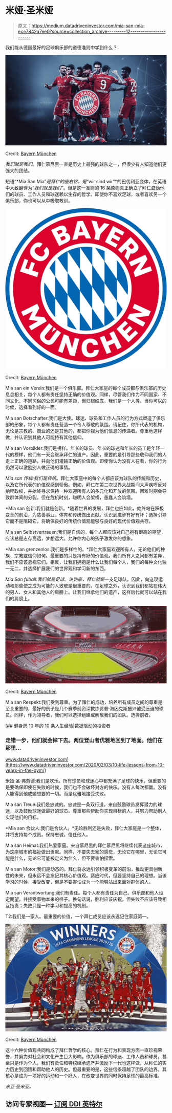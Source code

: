 # 米娅·圣米娅

> 原文：<https://medium.datadriveninvestor.com/mia-san-mia-ece7842a7ee0?source=collection_archive---------12----------------------->

我们能从德国最好的足球俱乐部的道德准则中学到什么？

![](img/092a8c9662eebb9931e3488ebcff1f46.png)

Credit: [Bayern München](https://fcbayern.com/en)

*我们就是我们*。拜仁慕尼黑一直是历史上最强的球队之一，但很少有人知道他们更强大的团结。

短语“*Mia San Mia”*是拜仁的座右铭，是*“wir sind wir”*的巴伐利亚变体，在英语中大致翻译为“*我们就是我们”*。但是这一准则的 16 条原则真正确立了拜仁鼓励他们的球员、工作人员和球迷赖以生存的哲学。即使你不喜欢足球，或者喜欢另一个俱乐部，你也可以从中吸取教训。

![](img/89b6c148cbfc882e49d6f0eae5eba14b.png)

Credit: [Bayern München](https://fcbayern.com/en)

Mia san ein Verein:我们是一个俱乐部。拜仁大家庭的每个成员都与俱乐部的历史息息相关，每个人都有责任坚持正确的价值观。同样，尽管我们作为不同国家、不同文化、不同习俗的公民可能有差距，但归根结底，我们是一个人类。当你可以的时候，选择看到好的一面。

Mia san Botschafter:我们是大使。球迷、球员和工作人员的行为方式塑造了俱乐部的形象，每个人都有责任营造一个令人尊敬的氛围。请记住，你所代表的机构，无论是宗教的、商业的还是其他的，都把你视为他们信息的传递者。尊重地这样做，并认识到其他人可能持有其他信仰。

Mia san Vorbilder:我们是榜样。年长的球员、年长的球迷和年长的员工是年轻一代的榜样，他们有一天会继承拜仁的遗产。因此，重要的是引导那些敬仰我们的人走上正确的道路，并向他们灌输正确的价值观。即使你认为没有人在看，你的行为仍然可以激励别人做正确的事情。

*Mia san 传统:我们是传统*。拜仁大家庭中的每个人都应该为球队的传统和历史，以及它所代表的价值观感到骄傲。例如，拜仁在第二次世界大战期间大声疾呼反对纳粹政权，并始终寻求保持一种欢迎所有人的多元化和开放的氛围。困难时期会导致群体间的分裂，但在危机时刻，聪明人会架桥，愚蠢人会筑墙。

*Mia san 创新:我们就是创新。*随着世界的发展，拜仁也应如此，始终站在积极变革的前沿，为慈善事业、体育和传统做出贡献。认识到进步有好有坏；选择引导它而不是阻碍它，将确保良好的传统价值观能够与良好的现代价值观共存。

Mia san Selbstvertrauen:我们是自信的。每个人都应该对自己抱有很高的期望，应该总是志存高远，梦想远大。允许你内心的孩子激发你的想象。

*Mia san grenzenlos:我们是多样性的。*拜仁大家庭欢迎所有人，无论他们的种族、宗教或信仰如何。最重要的只是持有好的价值观。我们所有人之间都有差异，我们不应该忽视它们。相反，让我们拥抱是什么让我们每个人，我们的每种文化独一无二，并选择扩展我们的世界观和学习新的东西。

*Mia San fuball:我们就是足球。*说到底，拜仁*就是*一支足球队。因此，向这项运动和那些使之成为可能的人致敬是很重要的。在足球之外，认识到我们都站在伟大的男人、女人和其他人的肩膀上。让我们继承他们的遗产，这样后代就可以站在我们的肩膀上。

![](img/fc614f39d38ef37d7bebe14cbf7671cb.png)

Credit: [Bayern München](https://fcbayern.com/en)

Mia san Respekt:我们受到尊重。为了拜仁的成功，培养所有成员之间的尊重是至关重要的，最好的例子是几个赛季前资深教练贾普·海因克斯振兴他受压迫的球员。同样，作为领导者，我们可以选择组建或解散我们的团队。选择前者。

[](https://www.datadriveninvestor.com/2020/02/03/10-life-lessons-from-10-years-in-the-gym/) [## 健身房 10 年的 10 条人生经验|数据驱动的投资者

### 走错一步，他们就会掉下去。两位登山者优雅地回到了地面。他们在那里…

www.datadriveninvestor.com](https://www.datadriveninvestor.com/2020/02/03/10-life-lessons-from-10-years-in-the-gym/) 

米娅·圣·弗劳德:我们是欢乐。所有球员和球迷心中都充满了足球的快乐，但重要的是要确保即使在失败的时候，我们也不会破坏对方的快乐。没有人每次都赢。没有人能得到他或她想要的一切。而是优雅地接受失败。

Mia san Treue:我们是忠诚的。忠诚是一条双行道，来自鼓励球员发挥潜力的球迷，以及鼓励球迷做最好的球员。尊重那些帮助你实现目标的人，并努力帮助别人实现他们的目标。

*Mia san 合伙人:我们是合伙人。*无论胜利还是失败，拜仁大家庭是一个整体，并将支持每个成员。保持忠诚，信任他人。

Mia san Heimat:我们热爱家庭。来自慕尼黑的拜仁慕尼黑将继续代表这座城市，为这座城市的福祉做出贡献。同样，不要失去家的感觉，无论它在哪里，无论它可能是什么，无论它可能被定义为什么，但不要害怕探索。

Mia san Motor:我们是动态的。拜仁将永远引领积极变革的前沿，推动更具创新性的未来，但永远不会忘记其核心价值观。适应时代，但要坚持自己的理想。当该学习的时候，接受改变，但是不要害怕成为一个能够站出来面对群体的人。

Mia san Verantwortung:我们有责任。每个人都有责任为自己、俱乐部和他人设定期望，并接受事物本来的样子。换句话说，胜利应该庆祝，但失败不应该导致相互指责；失败只是一种学习和提高的机制。

T2:我们是一家人。最重要的价值，一个拜仁成员应该永远记住家庭第一。

![](img/0ceeaf536d21ff3453f9058c25f2f8ba.png)

Credit: [Bayern München](https://fcbayern.com/en)

这十六种价值观共同构成了拜仁哲学的核心。拜仁在行为和表现方面一直珍视荣誉，并努力对社会和文化产生巨大影响。作为俱乐部的球迷、工作人员和球员，甚至只是作为个人，我们有责任和特权继承遗产并激励下一代也这样做，从拜仁的实力历史到回馈和帮助他人的历史。但最重要的是，这些信条超越了团队的边界，其核心是成为一项好的运动和一个好人，在改变世界的同时保持足球的最高标准。

*米亚·圣米亚。*

## 访问专家视图— [订阅 DDI 英特尔](https://datadriveninvestor.com/ddi-intel)